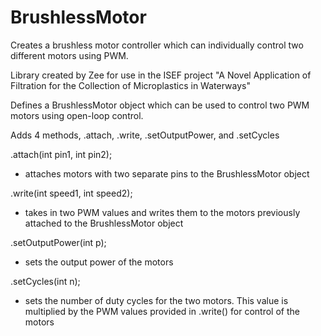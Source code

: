 # BrushlessMotor
Creates a brushless motor controller which can individually control two different motors using PWM.

Library created by Zee for use in the ISEF project "A Novel Application of Filtration for the Collection of Microplastics in Waterways"

Defines a BrushlessMotor object which can be used to control two PWM motors using open-loop control. 

Adds 4 methods, .attach, .write, .setOutputPower, and .setCycles

.attach(int pin1, int pin2);
  - attaches motors with two separate pins to the BrushlessMotor object
  
.write(int speed1, int speed2);
  - takes in two PWM values and writes them to the motors previously attached to the BrushlessMotor object
  
.setOutputPower(int p);
  - sets the output power of the motors
  
.setCycles(int n);
  - sets the number of duty cycles for the two motors. This value is multiplied by the PWM values provided in .write() for control of the motors
